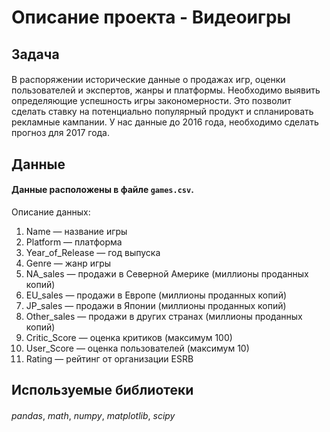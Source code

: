 # Описание проекта - Видеоигры

## Задача
#### 
В распоряжении исторические данные о продажах игр, оценки пользователей и экспертов, жанры и платформы. Необходимо выявить определяющие успешность игры закономерности. Это позволит сделать ставку на потенциально популярный продукт и спланировать рекламные кампании. 
У нас данные до 2016 года, необходимо сделать прогноз для 2017 года.

## Данные
#### Данные расположены в файле `games.csv`. 
Описание данных:

1. Name — название игры
2. Platform — платформа
3. Year_of_Release — год выпуска
4. Genre — жанр игры
5. NA_sales — продажи в Северной Америке (миллионы проданных копий)
6. EU_sales — продажи в Европе (миллионы проданных копий)
7. JP_sales — продажи в Японии (миллионы проданных копий)
8. Other_sales — продажи в других странах (миллионы проданных копий)
9. Critic_Score — оценка критиков (максимум 100)
10. User_Score — оценка пользователей (максимум 10)
11. Rating — рейтинг от организации ESRB

## Используемые библиотеки

#### 
*pandas*, *math*, *numpy*, *matplotlib*, *scipy*
